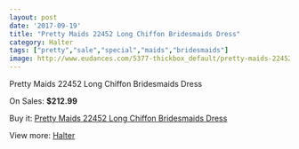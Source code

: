 ```yaml
---
layout: post
date: '2017-09-19'
title: "Pretty Maids 22452 Long Chiffon Bridesmaids Dress"
category: Halter
tags: ["pretty","sale","special","maids","bridesmaids"]
image: http://www.eudances.com/5377-thickbox_default/pretty-maids-22452-long-chiffon-bridesmaids-dress.jpg
---
```

Pretty Maids 22452 Long Chiffon Bridesmaids Dress

On Sales: **$212.99**
<a href="https://www.eudances.com/en/halter/1831-pretty-maids-22452-long-chiffon-bridesmaids-dress.html"><amp-img layout="responsive" width="600" height="600" src="//www.eudances.com/5377-thickbox_default/pretty-maids-22452-long-chiffon-bridesmaids-dress.jpg" alt="Pretty Maids 22452 Long Chiffon Bridesmaids Dress 0" /></a>
<a href="https://www.eudances.com/en/halter/1831-pretty-maids-22452-long-chiffon-bridesmaids-dress.html"><amp-img layout="responsive" width="600" height="600" src="//www.eudances.com/5378-thickbox_default/pretty-maids-22452-long-chiffon-bridesmaids-dress.jpg" alt="Pretty Maids 22452 Long Chiffon Bridesmaids Dress 1" /></a>

Buy it: [Pretty Maids 22452 Long Chiffon Bridesmaids Dress](https://www.eudances.com/en/halter/1831-pretty-maids-22452-long-chiffon-bridesmaids-dress.html "Pretty Maids 22452 Long Chiffon Bridesmaids Dress")

View more: [Halter](https://www.eudances.com/en/19-halter "Halter")